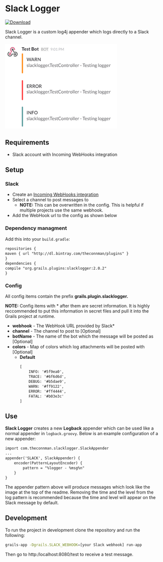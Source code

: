 # Slack Logger
[ ![Download](https://api.bintray.com/packages/theconnman/plugins/slacklogger/images/download.svg) ](https://bintray.com/theconnman/plugins/slacklogger/_latestVersion)

Slack Logger is a custom log4j appender which logs directly to a Slack channel.

![Slack Logger](https://raw.githubusercontent.com/TheConnMan/SlackLogger/dev/resources/SlackLogger.png)

## Requirements

- Slack account with Incoming WebHooks integration

## Setup
### Slack
- Create an [Incoming WebHooks integration](https://my.slack.com/services/new/incoming-webhook)
- Select a channel to post messages to
	- **NOTE:** This can be overwritten in the config. This is helpful if multiple projects use the same webhook.
- Add the WebHook url to the config as shown below

### Dependency managment
Add this into your ```build.gradle```:

    repositories {
	maven { url "http://dl.bintray.com/theconnman/plugins" }
    }
    dependencies {
	compile "org.grails.plugins:slacklogger:2.0.2"
    }

### Config
All config items contain the prefix **grails.plugin.slacklogger.**

**NOTE:** Config items with * after them are secret information. It is highly reccommended to put this information in secret files and pull it into the Grails project at runtime.

- **webhook** - The WebHook URL provided by Slack*
- **channel** - The channel to post to [Optional]
- **botName** - The name of the bot which the message will be posted as [Optional]
- **colors** - Map of colors which log attachments will be posted with [Optional]
	- **Default**
		```
        [
            INFO: '#5f9ea0',
            TRACE: '#6f6d6d',
            DEBUG: '#b5dae9',
            WARN: '#ff9122',
            ERROR: '#ff4444',
            FATAL: '#b03e3c'
        ]
    	```

## Use
**Slack Logger** creates a new **Logback** appender which can be used like a normal appender in `logback.groovy`. Below is an example configuration of a new appender:

```
import com.theconnman.slacklogger.SlackAppender
...
appender('SLACK', SlackAppender) {
	encoder(PatternLayoutEncoder) {
		pattern = "%logger - %msg%n"
	}
}
```

The appender pattern above will produce messages which look like the image at the top of the readme. Removing the time and the level from the log pattern is recommended because the time and level will appear on the Slack message by default.

## Development
To run the project in development clone the repository and run the following:
```bash
grails-app -Dgrails.SLACK_WEBHOOK=[your Slack webhook] run-app
```

Then go to http:/localhost:8080/test to receive a test message.
